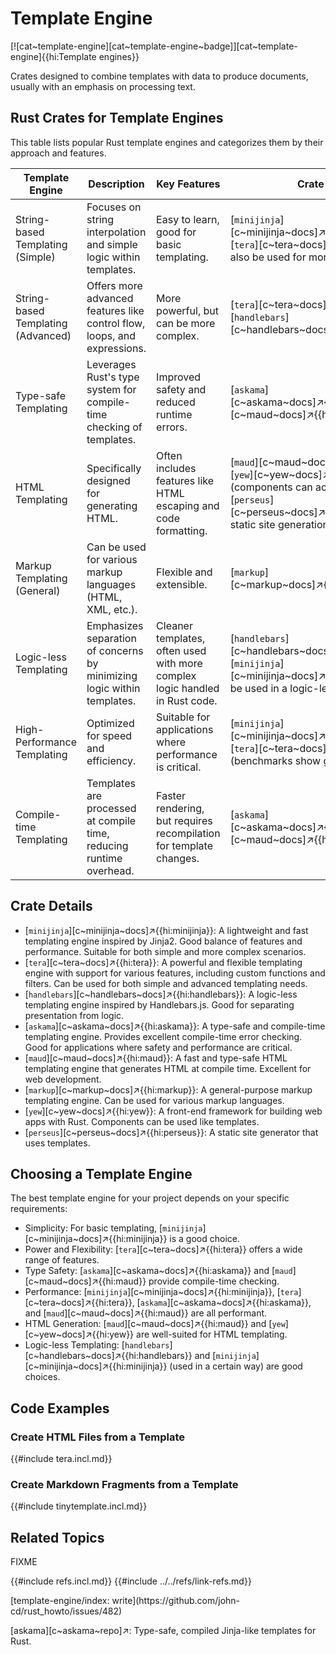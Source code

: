 # Template Engine

[![cat~template-engine][cat~template-engine~badge]][cat~template-engine]{{hi:Template engines}}

Crates designed to combine templates with data to produce documents, usually with an emphasis on processing text.

## Rust Crates for Template Engines

This table lists popular Rust template engines and categorizes them by their approach and features.

| Template Engine | Description | Key Features | Crate Name |
|---|---|---|---|
| String-based Templating (Simple) | Focuses on string interpolation and simple logic within templates. | Easy to learn, good for basic templating. | [`minijinja`][c~minijinja~docs]↗{{hi:minijinja}}, [`tera`][c~tera~docs]↗{{hi:tera}} (can also be used for more advanced cases) |
| String-based Templating (Advanced) | Offers more advanced features like control flow, loops, and expressions. | More powerful, but can be more complex. | [`tera`][c~tera~docs]↗{{hi:tera}}, [`handlebars`][c~handlebars~docs]↗{{hi:handlebars}} |
| Type-safe Templating | Leverages Rust's type system for compile-time checking of templates. | Improved safety and reduced runtime errors. | [`askama`][c~askama~docs]↗{{hi:askama}}, [`maud`][c~maud~docs]↗{{hi:maud}} |
| HTML Templating | Specifically designed for generating HTML. | Often includes features like HTML escaping and code formatting. | [`maud`][c~maud~docs]↗{{hi:maud}}, [`yew`][c~yew~docs]↗{{hi:yew}} (components can act like templates), [`perseus`][c~perseus~docs]↗{{hi:perseus}} (for static site generation) |
| Markup Templating (General) | Can be used for various markup languages (HTML, XML, etc.). | Flexible and extensible. | [`markup`][c~markup~docs]↗{{hi:markup}} |
| Logic-less Templating | Emphasizes separation of concerns by minimizing logic within templates. | Cleaner templates, often used with more complex logic handled in Rust code. | [`handlebars`][c~handlebars~docs]↗{{hi:handlebars}}, [`minijinja`][c~minijinja~docs]↗{{hi:minijinja}} (can be used in a logic-less way) |
| High-Performance Templating | Optimized for speed and efficiency. | Suitable for applications where performance is critical. | [`minijinja`][c~minijinja~docs]↗{{hi:minijinja}}, [`tera`][c~tera~docs]↗{{hi:tera}} (benchmarks show good performance) |
| Compile-time Templating | Templates are processed at compile time, reducing runtime overhead. | Faster rendering, but requires recompilation for template changes. | [`askama`][c~askama~docs]↗{{hi:askama}}, [`maud`][c~maud~docs]↗{{hi:maud}} |

## Crate Details

* [`minijinja`][c~minijinja~docs]↗{{hi:minijinja}}: A lightweight and fast templating engine inspired by Jinja2. Good balance of features and performance. Suitable for both simple and more complex scenarios.
* [`tera`][c~tera~docs]↗{{hi:tera}}: A powerful and flexible templating engine with support for various features, including custom functions and filters. Can be used for both simple and advanced templating needs.
* [`handlebars`][c~handlebars~docs]↗{{hi:handlebars}}: A logic-less templating engine inspired by Handlebars.js. Good for separating presentation from logic.
* [`askama`][c~askama~docs]↗{{hi:askama}}: A type-safe and compile-time templating engine. Provides excellent compile-time error checking. Good for applications where safety and performance are critical.
* [`maud`][c~maud~docs]↗{{hi:maud}}: A fast and type-safe HTML templating engine that generates HTML at compile time. Excellent for web development.
* [`markup`][c~markup~docs]↗{{hi:markup}}: A general-purpose markup templating engine. Can be used for various markup languages.
* [`yew`][c~yew~docs]↗{{hi:yew}}: A front-end framework for building web apps with Rust. Components can be used like templates.
* [`perseus`][c~perseus~docs]↗{{hi:perseus}}: A static site generator that uses templates.

## Choosing a Template Engine

The best template engine for your project depends on your specific requirements:

* Simplicity: For basic templating, [`minijinja`][c~minijinja~docs]↗{{hi:minijinja}} is a good choice.
* Power and Flexibility: [`tera`][c~tera~docs]↗{{hi:tera}} offers a wide range of features.
* Type Safety: [`askama`][c~askama~docs]↗{{hi:askama}} and [`maud`][c~maud~docs]↗{{hi:maud}} provide compile-time checking.
* Performance: [`minijinja`][c~minijinja~docs]↗{{hi:minijinja}}, [`tera`][c~tera~docs]↗{{hi:tera}}, [`askama`][c~askama~docs]↗{{hi:askama}}, and [`maud`][c~maud~docs]↗{{hi:maud}} are all performant.
* HTML Generation: [`maud`][c~maud~docs]↗{{hi:maud}} and [`yew`][c~yew~docs]↗{{hi:yew}} are well-suited for HTML templating.
* Logic-less Templating: [`handlebars`][c~handlebars~docs]↗{{hi:handlebars}} and [`minijinja`][c~minijinja~docs]↗{{hi:minijinja}} (used in a certain way) are good choices.

## Code Examples

### Create HTML Files from a Template

{{#include tera.incl.md}}

### Create Markdown Fragments from a Template

{{#include tinytemplate.incl.md}}

## Related Topics

FIXME

{{#include refs.incl.md}}
{{#include ../../refs/link-refs.md}}

<div class="hidden">
[template-engine/index: write](https://github.com/john-cd/rust_howto/issues/482)

[askama][c~askama~repo]↗: Type-safe, compiled Jinja-like templates for Rust.

</div>
